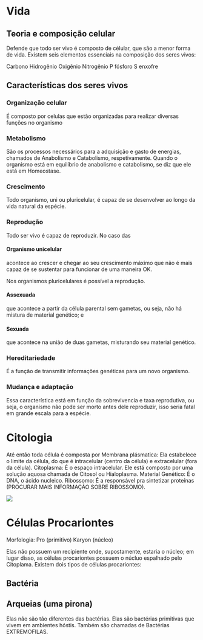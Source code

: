 # Vida
## Teoria e composição celular
Defende que todo ser vivo é composto de célular, que são a menor forma de vida.
Existem seis elementos essenciais na composição dos seres vivos:
    
Carbono
Hidrogênio
Oxigênio
Nitrogênio
P fósforo
S enxofre

## Características dos seres vivos
### Organização celular
É composto por celulas que estão organizadas para realizar diversas funções no organismo
### Metabolismo
São os processos necessários para a adquisição e gasto de energias, chamados de Anabolismo e Catabolismo, respetivamente.
Quando o organismo está em equilíbrio de anabolismo e catabolismo, se diz que ele está em Homeostase.
### Crescimento
Todo organismo, uni ou pluricelular, é capaz de se desenvolver ao longo da vida natural da espécie.
### Reprodução
Todo ser vivo é capaz de reproduzir. No caso das
#### Organismo unicelular
acontece ao crescer e chegar ao seu crescimento máximo que não é mais capaz de se sustentar para funcionar de uma maneira OK. 

Nos organismos pluricelulares é possível a reprodução.
#### Assexuada
que acontece a partir da célula parental sem gametas, ou seja, não há mistura de material genético; e
#### Sexuada
que acontece na união de duas gametas, misturando seu material genético.
### Hereditariedade
É a função de transmitir informações genéticas para um novo organismo.
### Mudança e adaptação
Essa característica está em função da sobrevivencia e taxa reprodutiva, ou seja, o organismo não pode ser morto antes dele reproduzir, isso seria fatal em grande escala para a espécie.

# Citologia
Até então toda célula é composta por
Membrana plásmatica: Ela estabelece o limite da célula, do que é intracelular (centro da célula) e extracelular (fora da célula).
Citoplasma: É o espaço intracelular. Ele está composto por uma solução aquosa chamada de Citosol ou Hialoplasma.
Material Genético: É o DNA, o ácido nucleico.
Ribossomo: É a responsável pra sintetizar proteínas (PROCURAR MAIS INFORMAÇÃO SOBRE RIBOSSOMO).

<img src="https://cdn.discordapp.com/attachments/296433972605353995/1033105117613920256/unknown.png">

# Células Procariontes

Morfologia: Pro (primitivo) Karyon (núcleo)

Elas não possuem um recipiente onde, supostamente, estaria o núcleo; em lugar disso, as células procariontes possuem o núcluo espalhado pelo Citoplama.
Existem dois tipos de células procariontes:

## Bactéria

## Arqueias (uma pirona)
Elas não são tão diferentes das bactérias. Elas são bactérias primitivas que vivem em ambientes hóstis. Também são chamadas de Bactérias EXTREMOFILAS.


